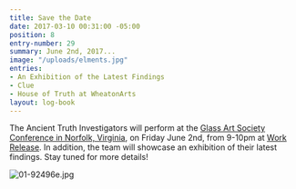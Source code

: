 ```yaml
---
title: Save the Date
date: 2017-03-10 00:31:00 -05:00
position: 8
entry-number: 29
summary: June 2nd, 2017...
image: "/uploads/elments.jpg"
entries:
- An Exhibition of the Latest Findings
- Clue
- House of Truth at WheatonArts
layout: log-book
---
```


The Ancient Truth Investigators will perform at the [Glass Art Society Conference in Norfolk, Virginia](https://www.glassart.org/2017travelvenuesattractions.html), on Friday June 2nd, from 9-10pm at [Work Release](http://workreleasenorfolk.com/). In addition, the team will showcase an exhibition of their latest findings. Stay tuned for more details!

![01-92496e.jpg](/uploads/01-92496e.jpg)